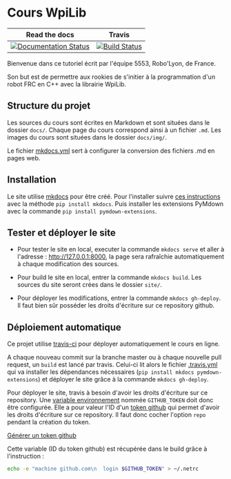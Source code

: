 # Cours WpiLib

Read the docs | Travis
:------------:|:-----:
[![Documentation Status](https://readthedocs.org/projects/cours-wpilib/badge/?version=latest)](https://cours-wpilib.readthedocs.io/fr/latest/?badge=latest) | [![Build Status](https://travis-ci.com/Team5553-RoboLyon/Cours-WpiLib.svg?branch=master)](https://travis-ci.com/Team5553-RoboLyon/Cours-WpiLib)

Bienvenue dans ce tutoriel écrit par l'équipe 5553, Robo'Lyon, de France.

Son but est de permettre aux rookies de s'initier à la programmation d'un robot FRC en C++ avec la librairie WpiLib.


## Structure du projet

Les sources du cours sont écrites en Markdown et sont situées dans le dossier `docs/`. Chaque page du cours correspond ainsi à un fichier `.md`. Les images du cours sont situées dans le dossier `docs/img/`.

Le fichier [mkdocs.yml](mkdocs.yml) sert à configurer la conversion des fichiers .md en pages web.


## Installation

Le site utilise [mkdocs](http://www.mkdocs.org) pour être créé. Pour l'installer suivre [ces instructions](https://www.mkdocs.org/#manual-installation) avec la méthode `pip install mkdocs`. Puis installer les extensions PyMdown avec la commande `pip install pymdown-extensions`.


## Tester et déployer le site

- Pour tester le site en local, executer la commande `mkdocs serve` et aller à l'adresse : http://127.0.0.1:8000, la page sera rafraîchie automatiquement à chaque modification des sources.

- Pour build le site en local, entrer la commande `mkdocs build`. Les sources du site seront crées dans le dossier `site/`.

- Pour déployer les modifications, entrer la commande `mkdocs gh-deploy`. Il faut bien sûr posséder les droits d'écriture sur ce repository github.


## Déploiement automatique

Ce projet utilise [travis-ci](https://travis-ci.com/) pour déployer automatiquement le cours en ligne.

A chaque nouveau commit sur la branche master ou à chaque nouvelle pull request, un `build` est lancé par travis. Celui-ci lit alors le fichier [.travis.yml](.travis.yml) qui va installer les dépendances nécessaires (`pip install mkdocs pymdown-extensions`) et déployer le site grâce à la commande `mkdocs gh-deploy`.

Pour déployer le site, travis à besoin d'avoir les droits d'écriture sur ce repository. Une [variable environnement](https://docs.travis-ci.com/user/environment-variables#defining-variables-in-repository-settings) nommée `GITHUB_TOKEN` doit donc être configurée. Elle a pour valeur l'ID d'un [token github](https://help.github.com/en/articles/creating-a-personal-access-token-for-the-command-line) qui permet d'avoir les droits d'écriture sur ce repository. Il faut donc cocher l'option `repo` pendant la création du token.

[Générer un token github](https://github.com/settings/tokens/new?description=Cours-Wpilib-Autodeploy&scopes=repo)

Cette variable (ID du token github) est récupérée dans le build grâce à l'instruction :
```sh
echo -e "machine github.com\n  login $GITHUB_TOKEN" > ~/.netrc
```
